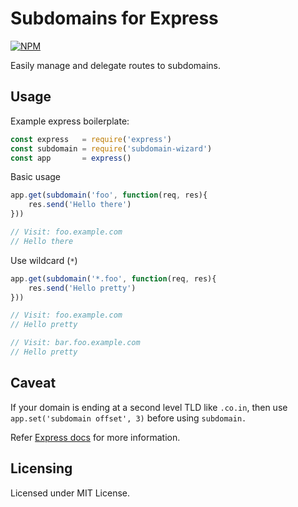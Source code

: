 # Subdomains for Express
[![NPM](https://nodei.co/npm/subdomain-wizard.png)](https://nodei.co/npm/subdomain-wizard/)

Easily manage and delegate routes to subdomains.

## Usage
Example express boilerplate:

```javascript
const express   = require('express')
const subdomain = require('subdomain-wizard')
const app       = express() 
```

Basic usage

```javascript
app.get(subdomain('foo', function(req, res){
    res.send('Hello there')
}))

// Visit: foo.example.com
// Hello there
```

Use wildcard (`*`)

```javascript
app.get(subdomain('*.foo', function(req, res){
    res.send('Hello pretty')
}))

// Visit: foo.example.com
// Hello pretty

// Visit: bar.foo.example.com
// Hello pretty
```

## Caveat
If your domain is ending at a second level TLD like `.co.in`, then use `app.set('subdomain offset', 3)` before using `subdomain.`

Refer [Express docs](https://expressjs.com/en/api.html#req.subdomains) for more information.

## Licensing
Licensed under MIT License.
